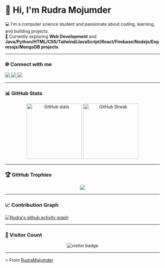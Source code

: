 # 👋 Hi, I'm Rudra Mojumder  

💻 I'm a computer science student and passionate about coding, learning, and building projects.  
🚀 Currently exploring **Web Development** and **Java/Python/HTML/CSS/Tailwind/JavaScript/React/Firebase/Nodejs/Expressjs/MongoDB projects**.  

---

### 🌐 Connect with me  

<p align="left">
<a href="https://www.facebook.com/TheRudraBro/" target="_blank">
  <img src="https://img.shields.io/badge/Facebook-%231877F2.svg?&style=for-the-badge&logo=facebook&logoColor=white" />
</a> 

<a href="https://www.instagram.com/rudra_majumder_/" target="_blank">
  <img src="https://img.shields.io/badge/Instagram-%23E4405F.svg?&style=for-the-badge&logo=instagram&logoColor=white" />
</a> 

<a href="https://www.linkedin.com/in/rudra-mojumder-05a053306/" target="_blank">
  <img src="https://img.shields.io/badge/LinkedIn-%230077B5.svg?&style=for-the-badge&logo=linkedin&logoColor=white" />
</a>
</p>

---


### 📊 GitHub Stats  

<p align="center">
  <img src="https://github-readme-stats.vercel.app/api?username=TheRudraBro&show_icons=true&theme=tokyonight" alt="GitHub stats" height="180" />
  <img src="https://github-readme-streak-stats.herokuapp.com/?user=TheRudraBro&theme=tokyonight" alt="GitHub Streak" height="180" />
</p>

---

### 🏆 GitHub Trophies  

<p align="center">
  <img src="https://github-profile-trophy.vercel.app/?username=TheRudraBro&theme=onedark&no-frame=true&row=1&column=6" />
</p>

---

### 📈 Contribution Graph  

[![Rudra's github activity graph](https://github-readme-activity-graph.vercel.app/graph?username=TheRudraBro&theme=react-dark)](https://github.com/ashutosh00710/github-readme-activity-graph)

---

### 👀 Visitor Count  

<p align="center">
  <img src="https://komarev.com/ghpvc/?username=TheRudraBro&label=Visitors&color=0e75b6&style=flat" alt="visitor badge" />
</p>

---
⭐️ From [RudraMajumder](https://github.com/TheRudraBro)
